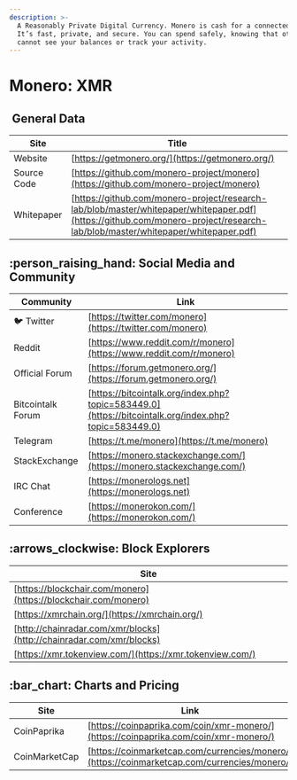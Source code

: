 ```yaml
---
description: >-
  A Reasonably Private Digital Currency. Monero is cash for a connected world.
  It’s fast, private, and secure. You can spend safely, knowing that others
  cannot see your balances or track your activity.
---
```


# Monero: XMR

## <img src="../../.gitbook/assets/xmr.png" alt="" data-size="original"> General Data

| Site        | Title                                                                                                                                                                        |
| ----------- | ---------------------------------------------------------------------------------------------------------------------------------------------------------------------------- |
| Website     | [https://getmonero.org/](https://getmonero.org/)                                                                                                                             |
| Source Code | [https://github.com/monero-project/monero](https://github.com/monero-project/monero)                                                                                         |
| Whitepaper  | [https://github.com/monero-project/research-lab/blob/master/whitepaper/whitepaper.pdf](https://github.com/monero-project/research-lab/blob/master/whitepaper/whitepaper.pdf) |

## :person\_raising\_hand: Social Media and Community

| Community         | Link                                                                                                 |
| ----------------- | ---------------------------------------------------------------------------------------------------- |
| :bird: Twitter    | [https://twitter.com/monero](https://twitter.com/monero)                                             |
| Reddit            | [https://www.reddit.com/r/monero](https://www.reddit.com/r/monero)                                   |
| Official Forum    | [https://forum.getmonero.org/](https://forum.getmonero.org/)                                         |
| Bitcointalk Forum | [https://bitcointalk.org/index.php?topic=583449.0](https://bitcointalk.org/index.php?topic=583449.0) |
| Telegram          | [https://t.me/monero](https://t.me/monero)                                                           |
| StackExchange     | [https://monero.stackexchange.com/](https://monero.stackexchange.com/)                               |
| IRC Chat          | [https://monerologs.net](https://monerologs.net)                                                     |
| Conference        | [https://monerokon.com/](https://monerokon.com/)                                                     |

## :arrows\_clockwise: Block Explorers

| Site                                                                 |
| -------------------------------------------------------------------- |
| [https://blockchair.com/monero](https://blockchair.com/monero)       |
| [https://xmrchain.org/](https://xmrchain.org/)                       |
| [http://chainradar.com/xmr/blocks](http://chainradar.com/xmr/blocks) |
| [https://xmr.tokenview.com/](https://xmr.tokenview.com/)             |

## :bar\_chart: Charts and Pricing

| Site          | Link                                                                                         |
| ------------- | -------------------------------------------------------------------------------------------- |
| CoinPaprika   | [https://coinpaprika.com/coin/xmr-monero/](https://coinpaprika.com/coin/xmr-monero/)         |
| CoinMarketCap | [https://coinmarketcap.com/currencies/monero/](https://coinmarketcap.com/currencies/monero/) |

